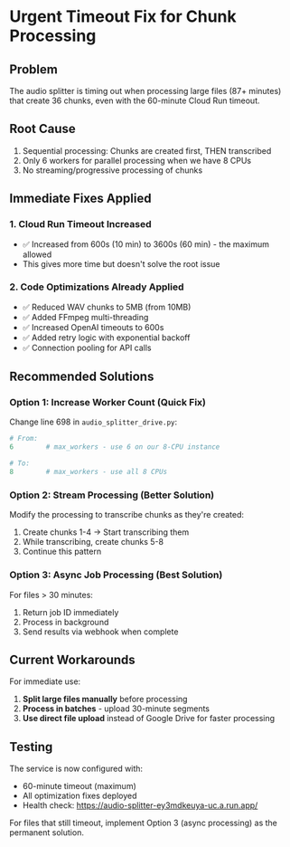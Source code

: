 # Urgent Timeout Fix for Chunk Processing

## Problem
The audio splitter is timing out when processing large files (87+ minutes) that create 36 chunks, even with the 60-minute Cloud Run timeout.

## Root Cause
1. Sequential processing: Chunks are created first, THEN transcribed
2. Only 6 workers for parallel processing when we have 8 CPUs
3. No streaming/progressive processing of chunks

## Immediate Fixes Applied

### 1. Cloud Run Timeout Increased
- ✅ Increased from 600s (10 min) to 3600s (60 min) - the maximum allowed
- This gives more time but doesn't solve the root issue

### 2. Code Optimizations Already Applied
- ✅ Reduced WAV chunks to 5MB (from 10MB)
- ✅ Added FFmpeg multi-threading
- ✅ Increased OpenAI timeouts to 600s
- ✅ Added retry logic with exponential backoff
- ✅ Connection pooling for API calls

## Recommended Solutions

### Option 1: Increase Worker Count (Quick Fix)
Change line 698 in `audio_splitter_drive.py`:
```python
# From:
6        # max_workers - use 6 on our 8-CPU instance

# To:
8        # max_workers - use all 8 CPUs
```

### Option 2: Stream Processing (Better Solution)
Modify the processing to transcribe chunks as they're created:
1. Create chunks 1-4 → Start transcribing them
2. While transcribing, create chunks 5-8
3. Continue this pattern

### Option 3: Async Job Processing (Best Solution)
For files > 30 minutes:
1. Return job ID immediately
2. Process in background
3. Send results via webhook when complete

## Current Workarounds

For immediate use:
1. **Split large files manually** before processing
2. **Process in batches** - upload 30-minute segments
3. **Use direct file upload** instead of Google Drive for faster processing

## Testing
The service is now configured with:
- 60-minute timeout (maximum)
- All optimization fixes deployed
- Health check: https://audio-splitter-ey3mdkeuya-uc.a.run.app/

For files that still timeout, implement Option 3 (async processing) as the permanent solution.